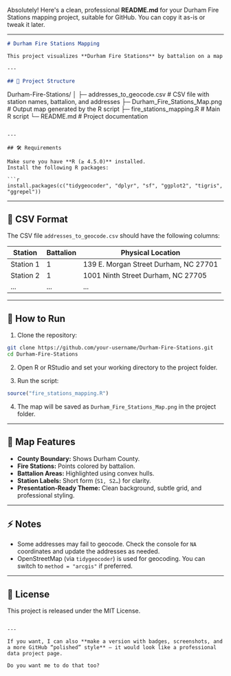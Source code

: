 Absolutely! Here's a clean, professional **README.md** for your Durham Fire Stations mapping project, suitable for GitHub. You can copy it as-is or tweak it later.

---

```markdown
# Durham Fire Stations Mapping

This project visualizes **Durham Fire Stations** by battalion on a map using R. The map is generated from a CSV file containing station names, battalion numbers, and physical addresses. Each station is geocoded to latitude and longitude, and battalion areas are highlighted with convex hulls for clarity.

---

## 📂 Project Structure

```

Durham-Fire-Stations/
│
├─ addresses_to_geocode.csv   # CSV file with station names, battalion, and addresses
├─ Durham_Fire_Stations_Map.png  # Output map generated by the R script
├─ fire_stations_mapping.R    # Main R script
└─ README.md                  # Project documentation

````

---

## 🛠️ Requirements

Make sure you have **R (≥ 4.5.0)** installed.  
Install the following R packages:

```r
install.packages(c("tidygeocoder", "dplyr", "sf", "ggplot2", "tigris", "ggrepel"))
````

---

## 📝 CSV Format

The CSV file `addresses_to_geocode.csv` should have the following columns:

| Station   | Battalion | Physical Location                     |
| --------- | --------- | ------------------------------------- |
| Station 1 | 1         | 139 E. Morgan Street Durham, NC 27701 |
| Station 2 | 1         | 1001 Ninth Street Durham, NC 27705    |
| ...       | ...       | ...                                   |

---

## 🚀 How to Run

1. Clone the repository:

```bash
git clone https://github.com/your-username/Durham-Fire-Stations.git
cd Durham-Fire-Stations
```

2. Open R or RStudio and set your working directory to the project folder.

3. Run the script:

```r
source("fire_stations_mapping.R")
```

4. The map will be saved as `Durham_Fire_Stations_Map.png` in the project folder.

---

## 🎨 Map Features

* **County Boundary:** Shows Durham County.
* **Fire Stations:** Points colored by battalion.
* **Battalion Areas:** Highlighted using convex hulls.
* **Station Labels:** Short form (`S1, S2…`) for clarity.
* **Presentation-Ready Theme:** Clean background, subtle grid, and professional styling.

---

## ⚡ Notes

* Some addresses may fail to geocode. Check the console for `NA` coordinates and update the addresses as needed.
* OpenStreetMap (via `tidygeocoder`) is used for geocoding. You can switch to `method = "arcgis"` if preferred.

---

## 📄 License

This project is released under the MIT License.

```

---

If you want, I can also **make a version with badges, screenshots, and a more GitHub “polished” style** — it would look like a professional data project page.  

Do you want me to do that too?
```
